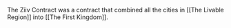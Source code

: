 The Ziiv Contract was a contract that combined all the cities in [[The Livable Region]] into [[The First Kingdom]].

